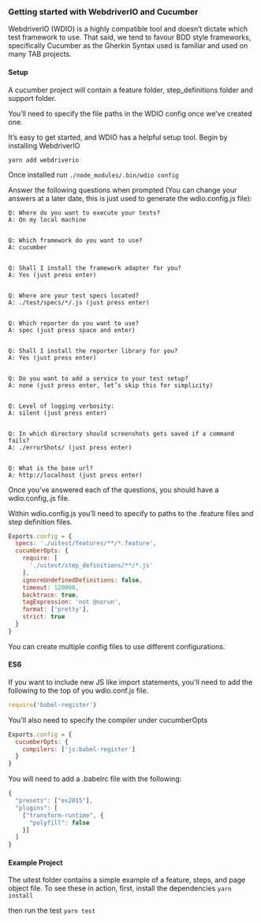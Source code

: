 ### Getting started with WebdriverIO and Cucumber

WebdriverIO (WDIO) is a highly compatible tool and doesn’t dictate which test framework to use. That said, we tend to favour BDD style frameworks, specifically  Cucumber as the Gherkin Syntax used is familiar and used on many TAB projects.

#### Setup
A cucumber project will contain a feature folder, step_definitions folder and support folder.

You’ll need to specify the file paths in the WDIO config once we’ve created one.

It’s easy to get started, and WDIO has a helpful setup tool. Begin by installing WebdriverIO

`yarn add webdriverio`

Once installed run `./node_modules/.bin/wdio config`

Answer the following questions when prompted (You can change your answers at a later date, this is just used to generate the wdio.config.js file):
```text
Q: Where do you want to execute your tests?
A: On my local machine


Q: Which framework do you want to use?
A: cucumber


Q: Shall I install the framework adapter for you?
A: Yes (just press enter)


Q: Where are your test specs located?
A: ./test/specs/*/.js (just press enter)


Q: Which reporter do you want to use?
A: spec (just press space and enter)


Q: Shall I install the reporter library for you?
A: Yes (just press enter)


Q: Do you want to add a service to your test setup?
A: none (just press enter, let’s skip this for simplicity)


Q: Level of logging verbosity:
A: silent (just press enter)


Q: In which directory should screenshots gets saved if a command fails?
A: ./errorShots/ (just press enter)


Q: What is the base url?
A: http://localhost (just press enter)
```

Once you’ve answered each of the questions, you should have a wdio.config,.js file.

Within wdio.config.js you’ll need to specify to paths to the .feature files and step definition files.
```javascript
Exports.config = {
  specs: './uitest/features/**/*.feature',
  cucumberOpts: {
    require: [
      './uitest/step_definitions/**/*.js'
    ],
    ignoreUndefinedDefinitions: false,
    timeout: 120000,
    backtrace: true,
    tagExpression: 'not @norun',
    format: ['pretty'],
    strict: true
  }
}

```

You can create multiple config files to use different configurations.

#### ES6 
If you want to include new JS like import statements, you'll need to add the following to the top of you wdio.conf.js file.
```javascript
require('babel-register')
```

You'll also need to specify the compiler under cucumberOpts
```javascript
Exports.config = {
  cucumberOpts: {
    compilers: ['js:babel-register']
  }
}

```
You will need to add a .babelrc file with the following:

```javascript
{
  "presets": ["es2015"],
  "plugins": [
    ["transform-runtime", {
      "polyfill": false
    }]
  ]
}
```

#### Example Project

The uitest folder contains a simple example of a feature, steps, and page object file. To see these in action, first, install the dependencies
`yarn install`

then run the test
`yarn test`

 